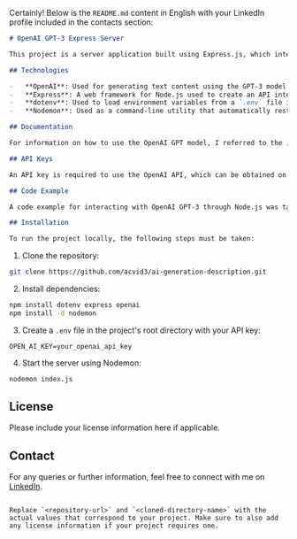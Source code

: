 Certainly! Below is the `README.md` content in English with your LinkedIn profile included in the contacts section:

```markdown
# OpenAI GPT-3 Express Server

This project is a server application built using Express.js, which interfaces with OpenAI GPT-3 for generating text content.

## Technologies

-   **OpenAI**: Used for generating text content using the GPT-3 model.
-   **Express**: A web framework for Node.js used to create an API interface.
-   **dotenv**: Used to load environment variables from a `.env` file into `process.env`.
-   **Nodemon**: Used as a command-line utility that automatically restarts the server when project files change.

## Documentation

For information on how to use the OpenAI GPT model, I referred to the [official OpenAI documentation](https://platform.openai.com/docs/guides/gpt).

## API Keys

An API key is required to use the OpenAI API, which can be obtained on the [OpenAI platform](https://platform.openai.com/api-keys).

## Code Example

A code example for interacting with OpenAI GPT-3 through Node.js was taken from the [OpenAI documentation section on streaming API](https://platform.openai.com/docs/api-reference/streaming).

## Installation

To run the project locally, the following steps must be taken:
```

1. Clone the repository:

```bash
git clone https://github.com/acvid3/ai-generation-description.git
```

2. Install dependencies:

```bash
npm install dotenv express openai
npm install -d nodemon
```

3. Create a `.env` file in the project's root directory with your API key:

```env
OPEN_AI_KEY=your_openai_api_key
```

4. Start the server using Nodemon:

```bash
nodemon index.js
```

## License

Please include your license information here if applicable.

## Contact

For any queries or further information, feel free to connect with me on [LinkedIn](https://www.linkedin.com/in/acvid3/).

```

Replace `<repository-url>` and `<cloned-directory-name>` with the actual values that correspond to your project. Make sure to also add any license information if your project requires one.
```
